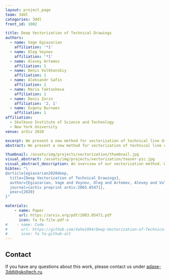 ```yaml
---
layout: project_page
team: 3ddl
categories: 3ddl
front_id: 1002

title: Deep Vectorization of Technical Drawings
authors:
  - name: Vage Egiazarian
    affiliation: '*1'
  - name: Oleg Voynov
    affiliation: '*1'
  - name: Alexey Artemov
    affiliation: 1
  - name: Denis Volkhonskiy
    affiliation: 1
  - name: Aleksandr Safin
    affiliation: 1
  - name: Maria Taktasheva
    affiliation: 1 
  - name: Denis Zorin
    affiliation: '2, 1'
  - name: Evgeny Burnaev
    affiliation: 1
affiliation:
  - Skolkovo Institute of Science and Technology
  - New York University
venue: arXiv 2020

excerpt: We present a new method for vectorization of technical line drawings which consists of (1) a deep learning-based cleaning stage, (2) a transformer-based network to estimate vector primitives, and (3) an optimization procedure to obtain the final primitive configurations.
abstract: We present a new method for vectorization of technical line drawings, such as floor plans, architectural drawings, and 2D CAD images. Our method includes (1) a deep learning-based cleaning stage to eliminate the background and imperfections in the image and fill in missing parts, (2) a transformer-based network to estimate vector primitives, and (3) optimization procedure to obtain the final primitive configurations. We train the networks on synthetic data, renderings of vector line drawings, and manually vectorized scans of line drawings. Our method quantitatively and qualitatively outperforms a number of existing techniques on a collection of representative technical drawings. 

thumbnail: /assets/img/projects/vectorization/thumbnail.jpg
visual_abstract: /assets/img/projects/vectorization/teaser-pic.jpg
visual_abstract_description: An overview of our vectorization method. We clean the input image using a deep CNN, then split the input image into patches and predict the primitive placement with a deep CNN, after that refine the predictions using an optimization method, and finally merge them together into single image.
bibtex: "\
@article{egiazarian2020deep,
  title={Deep Vectorization of Technical Drawings},
  author={Egiazarian, Vage and Voynov, Oleg and Artemov, Alexey and Volkhonskiy, Denis and Safin, Aleksandr and Taktasheva, Maria and Zorin, Denis and Burnaev, Evgeny},
  journal={arXiv preprint arXiv:2003.05471},
  year={2020}
}"

materials:
    - name: Paper
      url: https://arxiv.org/pdf/2003.05471.pdf
      icon: fa fa-file-pdf-o
#    - name: Code
#      url: https://github.com/Vahe1994/Deep-Vectorization-of-Technical-Drawings
#      icon: fa fa-github-alt
---
```

## Contact
If you have any questions about this work, please contact us under [adase-3ddl@skoltech.ru](mailto:adase-3ddl@skoltech.ru).
